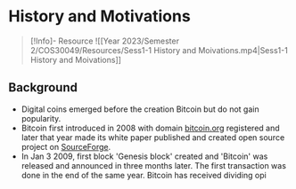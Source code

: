 # History and Motivations

>[!Info]- Resource
>![[Year 2023/Semester 2/COS30049/Resources/Sess1-1 History and Moivations.mp4|Sess1-1 History and Moivations]]

## Background

- Digital coins emerged before the creation Bitcoin but do not gain popularity. 
- Bitcoin first introduced in 2008 with domain [bitcoin.org](bitcoin.org) registered and later that year made its white paper published and created open source project on [SourceForge](sourceforge.net).
- In Jan 3 2009, first block 'Genesis block' created and 'Bitcoin' was released and announced in three months later. The first transaction was done in the end of the same year.
Bitcoin has received dividing opi